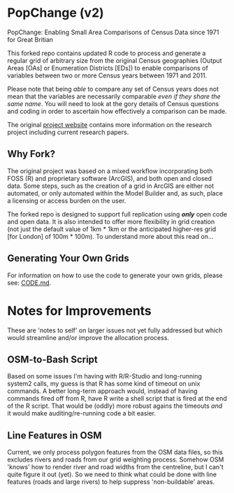 # PopChange (v2)
PopChange: Enabling Small Area Comparisons of Census Data since 1971 for Great Britian

This forked repo contains updated R code to process and generate a regular grid of arbitrary size from the original Census geographies (Output Areas [OAs] or Enumeration Districts [EDs]) to enable comparisons of variables between two or more Census years between 1971 and 2011.

Please note that being _able_ to compare any set of Census years does not mean that the variables are necessarily comparable _even if they share the same name_. You will need to look at the gory details of Census questions and coding in order to ascertain how effectively a comparison can be made.

The original [project website](https://www.liverpool.ac.uk/geography-and-planning/research/popchange/introduction/) contains more information on the research project including current research papers.

## Why Fork?

The original project was based on a mixed workflow incorporating both FOSS (R) and proprietary software (ArcGIS), and both open and closed data. Some steps, such as the creation of a grid in ArcGIS are either not automated, or only automated within the Model Builder and, as such, place a licensing or access burden on the user.

The forked repo is designed to support full replication using _**only**_ open code and open data. It is also intended to offer more flexibility in grid creation (not just the default value of 1km * 1km or the anticipated higher-res grid [for London] of 100m * 100m). To understand more about this read on...

## Generating Your Own Grids

For information on how to use the code to generate your own grids, please see: [CODE.md](CODE.md).

# Notes for Improvements

These are 'notes to self' on larger issues not yet fully addressed but which would streamline and/or improve the allocation process.

## OSM-to-Bash Script

Based on some issues I'm having with R/R-Studio and long-running system2 calls, my guess is that R has some kind of timeout on unix commands. A better long-term approach would, instead of having commands fired off from R, have R write a shell script that is fired at the end of the R script. That would be (oddly) more robust agains the timeouts *and* it would make auditing/re-running code a bit easier.

## Line Features in OSM

Current, we only process polygon features from the OSM data files, so this excludes rivers and roads from our grid weighting process. Somehow OSM 'knows' how to render river and road widths from the centreline, but I can't quite figure it out (yet). So we need to think what could be done with line features (roads and large rivers) to help suppress 'non-buildable' areas.
